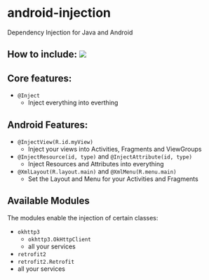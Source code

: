 # android-injection

Dependency Injection for Java and Android

## How to include: [![](https://jitpack.io/v/io.freefair/injection.svg)](https://jitpack.io/#io.freefair/injection)

## Core features:

- `@Inject`
  - Inject everything into everthing

## Android Features:

- `@InjectView(R.id.myView)`
  - Inject your views into Activities, Fragments and ViewGroups
- `@InjectResource(id, type)` and `@InjectAttribute(id, type)`
  - Inject Resources and Attributes into everything
- `@XmlLayout(R.layout.main)` and `@XmlMenu(R.menu.main)`
  - Set the Layout and Menu for your Activities and Fragments

## Available Modules

The modules enable the injection of certain classes:

- `okhttp3`
  - `okhttp3.OkHttpClient`
  - all your services
- `retrofit2`
 - `retrofit2.Retrofit`
  - all your services
